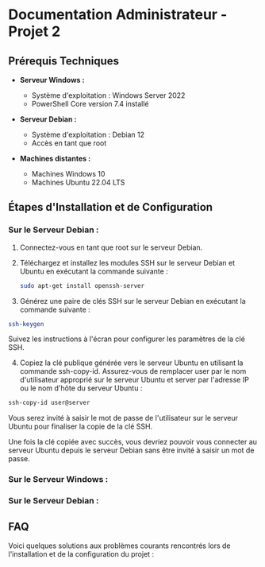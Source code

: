 # Documentation Administrateur - Projet 2

## Prérequis Techniques


- **Serveur Windows :**
  - Système d'exploitation : Windows Server 2022
  - PowerShell Core version 7.4 installé

- **Serveur Debian :**
  - Système d'exploitation : Debian 12
  - Accès en tant que root

- **Machines distantes :**
  - Machines Windows 10
  - Machines Ubuntu 22.04 LTS

## Étapes d'Installation et de Configuration
### Sur le Serveur Debian :

1. Connectez-vous en tant que root sur le serveur Debian.
2. Téléchargez et installez les modules SSH sur le serveur Debian et Ubuntu en exécutant la commande suivante :
   
   ```bash
   sudo apt-get install openssh-server
   ```
3. Générez une paire de clés SSH sur le serveur Debian en exécutant la commande suivante :
```bash
ssh-keygen
```
Suivez les instructions à l'écran pour configurer les paramètres de la clé SSH.

4. Copiez la clé publique générée vers le serveur Ubuntu en utilisant la commande ssh-copy-id. Assurez-vous de remplacer user par le nom d'utilisateur approprié sur le serveur Ubuntu et server par l'adresse IP ou le nom d'hôte du serveur Ubuntu :
```bash
ssh-copy-id user@server
```
Vous serez invité à saisir le mot de passe de l'utilisateur sur le serveur Ubuntu pour finaliser la copie de la clé SSH.

Une fois la clé copiée avec succès, vous devriez pouvoir vous connecter au serveur Ubuntu depuis le serveur Debian sans être invité à saisir un mot de passe.

### Sur le Serveur Windows :



### Sur le Serveur Debian :



## FAQ

Voici quelques solutions aux problèmes courants rencontrés lors de l'installation et de la configuration du projet :
